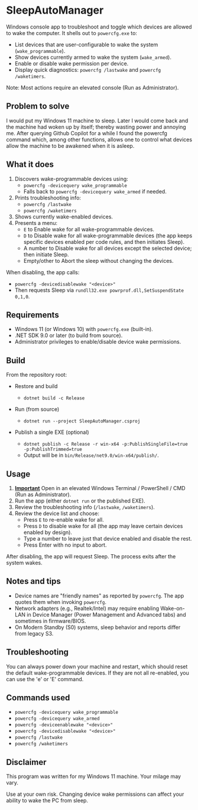 # SleepAutoManager

Windows console app to troubleshoot and toggle which devices are allowed to wake the computer. It shells out to `powercfg.exe` to:
- List devices that are user-configurable to wake the system (`wake_programmable`).
- Show devices currently armed to wake the system (`wake_armed`).
- Enable or disable wake permission per device.
- Display quick diagnostics: `powercfg /lastwake` and `powercfg /waketimers`.

Note: Most actions require an elevated console (Run as Administrator).
## Problem to solve 
I would put my Windows 11 machine to sleep. Later I would come back and the machine had woken up by itself; thereby wasting power and annoying me. After querying Github Copilot for a while I found the powercfg command which, among other functions, allows one to control what devices allow the machine to be awakened when it is asleep. 
## What it does
1. Discovers wake-programmable devices using:
   - `powercfg -devicequery wake_programmable`
   - Falls back to `powercfg -devicequery wake_armed` if needed.
2. Prints troubleshooting info:
   - `powercfg /lastwake`
   - `powercfg /waketimers`
3. Shows currently wake-enabled devices.
4. Presents a menu:
   - `E` to Enable wake for all wake-programmable devices.
   - `D` to Disable wake for all wake-programmable devices (the app keeps specific devices enabled per code rules, and then initiates Sleep).
   - A number to Disable wake for all devices except the selected device; then initiate Sleep.
   - Empty/other to Abort the sleep without changing the devices.

When disabling, the app calls:
- `powercfg -devicedisablewake "<device>"`
- Then requests Sleep via `rundll32.exe powrprof.dll,SetSuspendState 0,1,0`.

## Requirements
- Windows 11 (or Windows 10) with `powercfg.exe` (built-in).
- .NET SDK 9.0 or later (to build from source).
- Administrator privileges to enable/disable device wake permissions.

## Build
From the repository root:

- Restore and build
  - `dotnet build -c Release`

- Run (from source)
  - `dotnet run --project SleepAutoManager.csproj`

- Publish a single EXE (optional)
  - `dotnet publish -c Release -r win-x64 -p:PublishSingleFile=true -p:PublishTrimmed=true`
  - Output will be in `bin/Release/net9.0/win-x64/publish/`.

## Usage
1. <b><u>Important</u></b> Open in an elevated Windows Terminal / PowerShell / CMD (Run as Administrator).
2. Run the app (either `dotnet run` or the published EXE).
3. Review the troubleshooting info (`/lastwake`, `/waketimers`).
4. Review the device list and choose:
   - Press `E` to re-enable wake for  all.
   - Press `D` to disable wake for all (the app may leave certain devices enabled by design).
   - Type a number to leave just that device enabled and disable the rest.
   - Press Enter with no input to abort.

After disabling, the app will request Sleep. The process exits after the system wakes.

## Notes and tips
- Device names are "friendly names" as reported by `powercfg`. The app quotes them when invoking `powercfg`.
- Network adapters (e.g., Realtek/Intel) may require enabling Wake-on-LAN in Device Manager (Power Management and Advanced tabs) and sometimes in firmware/BIOS.
- On Modern Standby (S0) systems, sleep behavior and reports differ from legacy S3.

## Troubleshooting
You can always power down your machine and restart, which should reset the default wake-programmable devices.  If they are not all re-enabled, you can use the 'e' or 'E' command.

## Commands used
- `powercfg -devicequery wake_programmable`
- `powercfg -devicequery wake_armed`
- `powercfg -deviceenablewake "<device>"`
- `powercfg -devicedisablewake "<device>"`
- `powercfg /lastwake`
- `powercfg /waketimers`

## Disclaimer
This program was written for my Windows 11 machine. Your milage may vary.

Use at your own risk. Changing device wake permissions can affect your ability to wake the PC from sleep.
